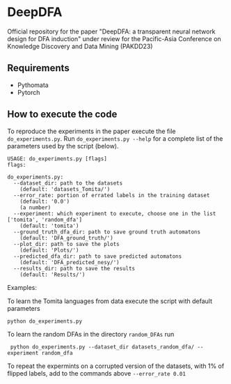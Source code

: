 # DeepDFA
Official repository for the paper "DeepDFA: a transparent neural network design for DFA induction" under review for the Pacific-Asia Conference on Knowledge Discovery and Data Mining (PAKDD23)

## Requirements
- Pythomata
- Pytorch

## How to execute the code
To reproduce the experiments in the paper execute the file `do_experiments.py`.
Run `do_experiments.py --help` for a complete list of the parameters used by the script (below).

```
USAGE: do_experiments.py [flags]
flags:

do_experiments.py:
  --dataset_dir: path to the datasets
    (default: 'datasets_Tomita/')
  --error_rate: portion of errated labels in the training dataset
    (default: '0.0')
    (a number)
  --experiment: which experiment to execute, choose one in the list ['tomita', 'random_dfa']
    (default: 'tomita')
  --ground_truth_dfa_dir: path to save ground truth automatons
    (default: 'DFA_ground_truth/')
  --plot_dir: path to save the plots
    (default: 'Plots/')
  --predicted_dfa_dir: path to save predicted automatons
    (default: 'DFA_predicted_nesy/')
  --results_dir: path to save the results
    (default: 'Results/')
```
Examples:

To learn the Tomita languages from data execute the script with default parameters
```
python do_experiments.py
```
To learn the random DFAs in the directory `random_DFAs` run 
```
 python do_experiments.py --dataset_dir datasets_random_dfa/ --experiment random_dfa
```
To repeat the expermints on a corrupted version of the datasets, with 1% of flipped labels, add to the commands above `--error_rate 0.01`
